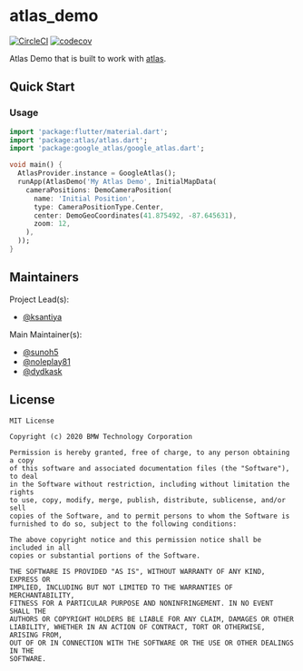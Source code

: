 # atlas_demo

[![CircleCI](https://circleci.com/gh/bmw-tech/atlas/tree/master.svg?style=shield)](https://circleci.com/gh/bmw-tech/atlas/tree/master)
[![codecov](https://codecov.io/gh/bmw-tech/atlas/branch/master/graph/badge.svg)](https://codecov.io/gh/bmw-tech/atlas)

Atlas Demo that is built to work with [atlas](https://pub.dev/packages/atlas).

## Quick Start

### Usage

```dart
import 'package:flutter/material.dart';
import 'package:atlas/atlas.dart';
import 'package:google_atlas/google_atlas.dart';

void main() {
  AtlasProvider.instance = GoogleAtlas();
  runApp(AtlasDemo('My Atlas Demo', InitialMapData(
    cameraPositions: DemoCameraPosition(
      name: 'Initial Position',
      type: CameraPositionType.Center,
      center: DemoGeoCoordinates(41.875492, -87.645631),
      zoom: 12,
    ),
  ));
}
```

## Maintainers

Project Lead(s):

- [@ksantiya](https://github.com/ksantiya)

Main Maintainer(s):

- [@sunoh5](https://github.com/sunoh5)
- [@noleplay81](https://github.com/noleplay81)
- [@dydkask](https://github.com/dydkask)

## License

```
MIT License

Copyright (c) 2020 BMW Technology Corporation

Permission is hereby granted, free of charge, to any person obtaining a copy
of this software and associated documentation files (the "Software"), to deal
in the Software without restriction, including without limitation the rights
to use, copy, modify, merge, publish, distribute, sublicense, and/or sell
copies of the Software, and to permit persons to whom the Software is
furnished to do so, subject to the following conditions:

The above copyright notice and this permission notice shall be included in all
copies or substantial portions of the Software.

THE SOFTWARE IS PROVIDED "AS IS", WITHOUT WARRANTY OF ANY KIND, EXPRESS OR
IMPLIED, INCLUDING BUT NOT LIMITED TO THE WARRANTIES OF MERCHANTABILITY,
FITNESS FOR A PARTICULAR PURPOSE AND NONINFRINGEMENT. IN NO EVENT SHALL THE
AUTHORS OR COPYRIGHT HOLDERS BE LIABLE FOR ANY CLAIM, DAMAGES OR OTHER
LIABILITY, WHETHER IN AN ACTION OF CONTRACT, TORT OR OTHERWISE, ARISING FROM,
OUT OF OR IN CONNECTION WITH THE SOFTWARE OR THE USE OR OTHER DEALINGS IN THE
SOFTWARE.
```
